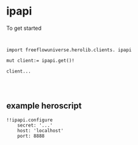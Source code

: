 # ipapi



To get started

```vlang


import freeflowuniverse.herolib.clients. ipapi

mut client:= ipapi.get()!

client...




```

## example heroscript

```hero
!!ipapi.configure
    secret: '...'
    host: 'localhost'
    port: 8888
```


